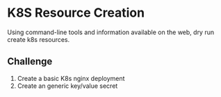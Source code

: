 # K8S Resource Creation

Using command-line tools and information available on the web, dry run create k8s resources.

## Challenge

1. Create a basic K8s nginx deployment
2. Create an generic key/value secret
